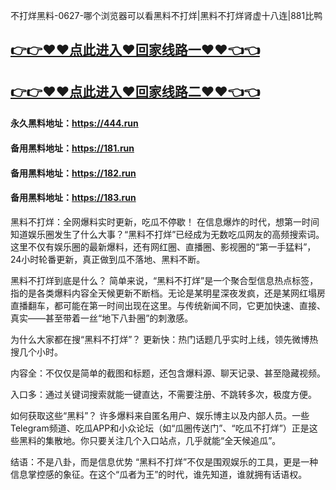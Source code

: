 不打烊黑料-0627-哪个浏览器可以看黑料不打烊|黑料不打烊肾虚十八连|881比鸭

## [👉👉♥♥点此进入♥回家线路一♥♥👈👈](https://unpkg.com/182run/index.html)
## [👉👉♥♥点此进入♥回家线路二♥♥👈👈](https://unpkg.com/182-1run/index.html)

#### 永久黑料地址：https://444.run
#### 备用黑料地址：https://181.run
#### 备用黑料地址：https://182.run
#### 备用黑料地址：https://183.run

黑料不打烊：全网爆料实时更新，吃瓜不停歇！
在信息爆炸的时代，想第一时间知道娱乐圈发生了什么大事？“黑料不打烊”已经成为无数吃瓜网友的高频搜索词。这里不仅有娱乐圈的最新爆料，还有网红圈、直播圈、影视圈的“第一手猛料”，24小时轮番更新，真正做到瓜不落地、黑料不断。

黑料不打烊到底是什么？
简单来说，“黑料不打烊”是一个聚合型信息热点标签，指的是各类爆料内容全天候更新不断档。无论是某明星深夜发疯，还是某网红塌房直播翻车，都可能在第一时间出现在这里。与传统新闻不同，它更加快速、直接、真实——甚至带着一丝“地下八卦圈”的刺激感。

为什么大家都在搜“黑料不打烊”？
更新快：热门话题几乎实时上线，领先微博热搜几个小时。

内容全：不仅仅是简单的截图和标题，还包含爆料源、聊天记录、甚至隐藏视频。

入口多：通过关键词搜索就能一键直达，不需要注册、不跳转多次，极度方便。

如何获取这些“黑料”？
许多爆料来自匿名用户、娱乐博主以及内部人员。一些Telegram频道、吃瓜APP和小众论坛（如“瓜圈传送门”、“吃瓜不打烊”）正是这些黑料的集散地。你只要关注几个入口站点，几乎就能“全天候追瓜”。

结语：不是八卦，而是信息优势
“黑料不打烊”不仅是围观娱乐的工具，更是一种信息掌控感的象征。在这个“瓜者为王”的时代，谁先知道，谁就拥有话语权。
